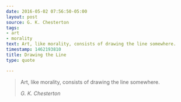 ```yaml
---
date: 2016-05-02 07:56:50-05:00
layout: post
source: G. K. Chesterton
tags:
- art
- morality
text: Art, like morality, consists of drawing the line somewhere.
timestamp: 1462193810
title: Drawing the Line
type: quote

---
```

> Art, like morality, consists of drawing the line somewhere.
> 
> <cite>G. K. Chesterton</cite>